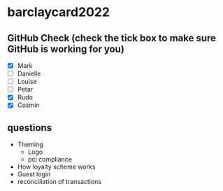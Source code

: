 # barclaycard2022
## GitHub Check (check the tick box to make sure GitHub is working for you)
- [x] Mark
- [ ] Danielle
- [ ] Louise
- [ ] Petar
- [x] Rudo
- [x] Cosmin

## questions
- Theming
	- Logo
	- pci compliance
- How loyalty scheme works
- Guest login
- reconciliation of transactions
